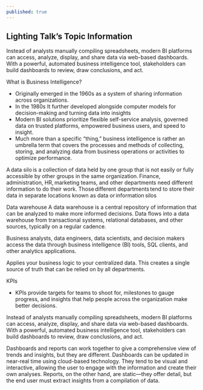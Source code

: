 ```yaml
---
published: true
---
```

## Lighting Talk’s Topic Information
Instead of analysts manually compiling spreadsheets, modern BI platforms can access, analyze, display, and share data via web-based dashboards. With a powerful, automated business intelligence tool, stakeholders can build dashboards to review, draw conclusions, and act.

What is Business Intelligence? 
* Originally emerged in the 1960s as a system of sharing information across organizations. 
* In the 1980s It further developed alongside computer models for decision-making and turning data into insights 
* Modern BI solutions prioritize flexible self-service analysis, governed data on trusted platforms, empowered business users, and speed to insight.
* Much more than a specific “thing,” business intelligence is rather an umbrella term that covers the processes and methods of collecting, storing, and analyzing data from business operations or activities to optimize performance. 

A data silo is a collection of data held by one group that is not easily or fully accessible by other groups in the same organization. Finance, administration, HR, marketing teams, and other departments need different information to do their work. Those different departments tend to store their data in separate locations known as data or information silos

Data warehouse
A data warehouse is a central repository of information that can be analyzed to make more informed decisions. Data flows into a data warehouse from transactional systems, relational databases, and other sources, typically on a regular cadence. 

Business analysts, data engineers, data scientists, and decision makers access the data through business intelligence (BI) tools, SQL clients, and other analytics applications.

Applies your business logic to your centralized data. This creates a single source of truth that can be relied on by all departments.

KPIs
* KPIs provide targets for teams to shoot for, milestones to gauge progress, and insights that help people across the organization make better decisions. 


Instead of analysts manually compiling spreadsheets, modern BI platforms can access, analyze, display, and share data via web-based dashboards. With a powerful, automated business intelligence tool, stakeholders can build dashboards to review, draw conclusions, and act.

Dashboards and reports can work together to give a comprehensive view of trends and insights, but they are different. Dashboards can be updated in near-real time using cloud-based technology. They tend to be visual and interactive, allowing the user to engage with the information and create their own analyses. Reports, on the other hand, are static—they offer detail, but the end user must extract insights from a compilation of data.
